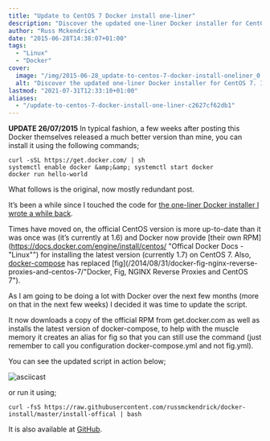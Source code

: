 ```yaml
---
title: "Update to CentOS 7 Docker install one-liner"
description: "Discover the updated one-liner Docker installer for CentOS 7. Install Docker 1.7 and docker-compose effortlessly with the official RPM and a single command."
author: "Russ Mckendrick"
date: "2015-06-28T14:38:07+01:00"
tags:
  - "Linux"
  - "Docker"
cover:
  image: "/img/2015-06-28_update-to-centos-7-docker-install-oneliner_0.png"
  alt: "Discover the updated one-liner Docker installer for CentOS 7. Install Docker 1.7 and docker-compose effortlessly with the official RPM and a single command."
lastmod: "2021-07-31T12:33:10+01:00"
aliases:
  - "/update-to-centos-7-docker-install-one-liner-c2627cf62db1"
---
```


**UPDATE 26/07/2015**
In typical fashion, a few weeks after posting this Docker themselves released a much better version than mine, you can install it using the following commands;

```
curl -sSL https://get.docker.com/ | sh
systemctl enable docker &amp;&amp; systemctl start docker
docker run hello-world
```

What follows is the original, now mostly redundant post.

It’s been a while since I touched the code for [the one-liner Docker installer I wrote a while back](/2014/11/02/installing-docker-1.3.x-on-centos-7/ "Installing Docker 1.3.x on CentOS 7").

Times have moved on, the official CentOS version is more up-to-date than it was once was (it’s currently at 1.6) and Docker now provide [their own RPM](https://docs.docker.com/engine/install/centos/ "Offical Docker Docs - "Linux"") for installing the latest version (currently 1.7) on CentOS 7. Also, [docker-compose](/2015/03/21/docker-machine-compose-swarm/ "Docker Machine, Compose & Swarm") has replaced [fig](/2014/08/31/docker-fig-nginx-reverse-proxies-and-centos-7/"Docker, Fig, NGINX Reverse Proxies and CentOS 7").

As I am going to be doing a lot with Docker over the next few months (more on that in the next few weeks) I decided it was time to update the script.

It now downloads a copy of the official RPM from get.docker.com as well as installs the latest version of docker-compose, to help with the muscle memory it creates an alias for fig so that you can still use the command (just remember to call you configuration docker-compose.yml and not fig.yml).

You can see the updated script in action below;

![asciicast](/img/2015-06-28_update-to-centos-7-docker-install-oneliner_1.png)

or run it using;

```
curl -fsS https://raw.githubusercontent.com/russmckendrick/docker-install/master/install-offical | bash
```

It is also available at [GitHub](https://github.com/russmckendrick/docker-install "docker-install").

